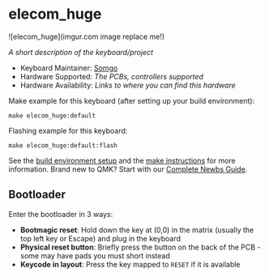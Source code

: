 # elecom_huge

![elecom_huge](imgur.com image replace me!)

*A short description of the keyboard/project*

* Keyboard Maintainer: [Somgo](https://github.com/Somgo)
* Hardware Supported: *The PCBs, controllers supported*
* Hardware Availability: *Links to where you can find this hardware*

Make example for this keyboard (after setting up your build environment):

    make elecom_huge:default

Flashing example for this keyboard:

    make elecom_huge:default:flash

See the [build environment setup](https://docs.qmk.fm/#/getting_started_build_tools) and the [make instructions](https://docs.qmk.fm/#/getting_started_make_guide) for more information. Brand new to QMK? Start with our [Complete Newbs Guide](https://docs.qmk.fm/#/newbs).

## Bootloader

Enter the bootloader in 3 ways:

* **Bootmagic reset**: Hold down the key at (0,0) in the matrix (usually the top left key or Escape) and plug in the keyboard
* **Physical reset button**: Briefly press the button on the back of the PCB - some may have pads you must short instead
* **Keycode in layout**: Press the key mapped to `RESET` if it is available

